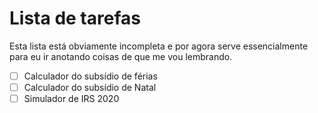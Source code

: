 # Lista de tarefas

Esta lista está obviamente incompleta e por agora serve essencialmente para eu ir anotando coisas de que me vou lembrando.

- [ ] Calculador do subsídio de férias
- [ ] Calculador do subsídio de Natal
- [ ] Simulador de IRS 2020